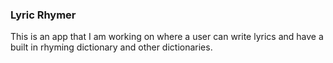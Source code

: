 ### Lyric Rhymer

This is an app that I am working on where a user can write lyrics and have a built in rhyming dictionary and other dictionaries.
